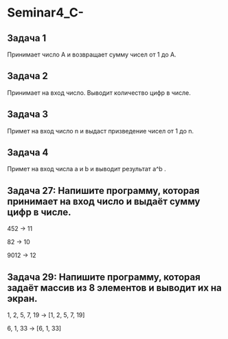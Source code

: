 # Seminar4_C-
## Задача 1
Принимает число А и возвращает сумму чисел от 1 до А.
## Задача 2
Принимает на вход число. Выводит количество цифр в числе.
## Задача 3
Примет на вход число n и выдаст призведение чисел от 1 до n.
## Задача 4
Примет на вход числа a и b и выводит результат a^b .
## Задача 27: Напишите программу, которая принимает на вход число и выдаёт сумму цифр в числе.

452 -> 11

82 -> 10

9012 -> 12

## Задача 29: Напишите программу, которая задаёт массив из 8 элементов и выводит их на экран.

1, 2, 5, 7, 19 -> [1, 2, 5, 7, 19]

6, 1, 33 -> [6, 1, 33]